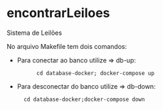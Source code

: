 # encontrarLeiloes
Sistema de Leilões

No arquivo Makefile tem dois comandos:

- Para conectar ao banco utilize => 
	db-up:

    		cd database-docker; docker-compose up
    		
    		
- Para desconectar do banco utilize => 
	db-down:

   	 	cd database-docker;docker-compose down
